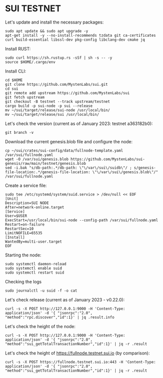 # SUI TESTNET
Let's update and install the necessary packages:
````
sudo apt update && sudo apt upgrade -y
apt-get install -y --no-install-recommends tzdata git ca-certificates curl build-essential libssl-dev pkg-config libclang-dev cmake jq
````
Install RUST:
````
sudo curl https://sh.rustup.rs -sSf | sh -s -- -y
source $HOME/.cargo/env
````
Install CLI:
````
cd $HOME
git clone https://github.com/MystenLabs/sui.git
cd sui
git remote add upstream https://github.com/MystenLabs/sui
git fetch upstream
git checkout -B testnet --track upstream/testnet
cargo build -p sui-node -p sui --release
mv ~/sui/target/release/sui-node /usr/local/bin/
mv ~/sui/target/release/sui /usr/local/bin/
````
Let's check the version (current as of January 2023: testnet a363182b0):
````
git branch -v
````
Download the current genesis.blob file and configure the node:
````
cp ~/sui/crates/sui-config/data/fullnode-template.yaml /var/sui/fullnode.yaml
wget -O /var/sui/genesis.blob https://github.com/MystenLabs/sui-genesis/raw/main/testnet/genesis.blob
sed -i.bak "s/db-path:.*/db-path: \"\/var\/sui\/suidb\"/ ; s/genesis-file-location:.*/genesis-file-location: \"\/var\/sui\/genesis.blob\"/" /var/sui/fullnode.yaml
````
Create a service file:
````
sudo tee /etc/systemd/system/suid.service > /dev/null << EOF
[Unit]
Description=SUI NODE
After=network-online.target
[Service]
User=$USER
ExecStart=/usr/local/bin/sui-node --config-path /var/sui/fullnode.yaml
Restart=on-failure
RestartSec=10
LimitNOFILE=65535
[Install]
WantedBy=multi-user.target
EOF
````
Starting the node:
````
sudo systemctl daemon-reload
sudo systemctl enable suid
sudo systemctl restart suid
````
Checking the logs
````
sudo journalctl -u suid -f -o cat
````
Let's check release (current as of January 2023 - v0.22.0):
````
curl -s -X POST http://127.0.0.1:9000 -H 'Content-Type: application/json' -d '{ "jsonrpc":"2.0", "method":"rpc.discover","id":1}' | jq .result.info
````
Let's сheck the height of the node:
````
curl -s -X POST http://127.0.0.1:9000 -H 'Content-Type: application/json' -d '{ "jsonrpc":"2.0", "method":"sui_getTotalTransactionNumber","id":1}' | jq -r .result
````
Let's сheck the height of https://fullnode.testnet.sui.io (by comparison):
````
curl -s -X POST https://fullnode.testnet.sui.io:443 -H 'Content-Type: application/json' -d '{ "jsonrpc":"2.0", "method":"sui_getTotalTransactionNumber","id":1}' | jq -r .result
````
